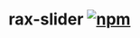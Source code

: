 # rax-slider [![npm](https://img.shields.io/npm/v/rax-slider.svg)](https://www.npmjs.com/package/rax-slider)
